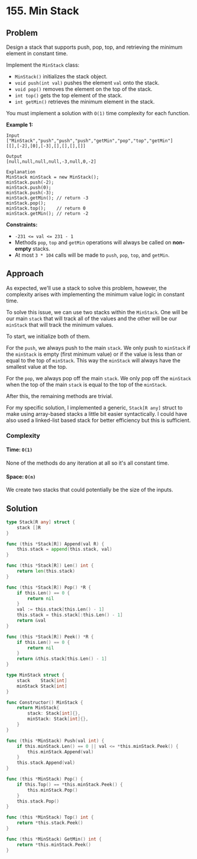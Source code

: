 # 155. Min Stack

## Problem

Design a stack that supports push, pop, top, and retrieving the minimum element in constant time.

Implement the `MinStack` class:

- `MinStack()` initializes the stack object.
- `void push(int val)` pushes the element `val` onto the stack.
- `void pop()` removes the element on the top of the stack.
- `int top()` gets the top element of the stack.
- `int getMin()` retrieves the minimum element in the stack.

You must implement a solution with `O(1)` time complexity for each function.

**Example 1:**

```
Input
["MinStack","push","push","push","getMin","pop","top","getMin"]
[[],[-2],[0],[-3],[],[],[],[]]

Output
[null,null,null,null,-3,null,0,-2]

Explanation
MinStack minStack = new MinStack();
minStack.push(-2);
minStack.push(0);
minStack.push(-3);
minStack.getMin(); // return -3
minStack.pop();
minStack.top();    // return 0
minStack.getMin(); // return -2

```

**Constraints:**

- `-231 <= val <= 231 - 1`
- Methods `pop`, `top` and `getMin` operations will always be called on **non-empty** stacks.
- At most `3 * 104` calls will be made to `push`, `pop`, `top`, and `getMin`.

## Approach
As expected, we'll use a stack to solve this problem, however, the complexity arises with implementing the minimum value logic in constant time.

To solve this issue, we can use two stacks within the `MinStack`. One will be our main `stack` that will track all of the values and the other will be our `minStack` that will track the minimum values.

To start, we initialize both of them. 

For the `push`, we always push to the main `stack`. We only push to `minStack` if the `minStack` is empty (first minimum value) or if the value is less than or equal to the top of `minStack`. This way the `minStack` will always have the smallest value at the top.

For the `pop`, we always pop off the main `stack`. We only pop off the `minStack` when the top of the main `stack` is equal to the top of the `minStack`.

After this, the remaining methods are trivial.

For my specific solution, I implemented a generic, `Stack[R any]` struct to make using array-based stacks a little bit easier syntactically. I could have also used a linked-list based stack for better efficiency but this is sufficient.

### Complexity
#### Time: `O(1)`
None of the methods do any iteration at all so it's all constant time.

#### Space: `O(n)`
We create two stacks that could potentially be the size of the inputs.

## Solution

```go
type Stack[R any] struct {
	stack []R
}

func (this *Stack[R]) Append(val R) {
	this.stack = append(this.stack, val)
}

func (this *Stack[R]) Len() int {
	return len(this.stack)
}

func (this *Stack[R]) Pop() *R {
	if this.Len() == 0 {
		return nil
	}
	val := this.stack[this.Len() - 1]
	this.stack = this.stack[:this.Len() - 1]
	return &val
}

func (this *Stack[R]) Peek() *R {
	if this.Len() == 0 {
		return nil
	}
	return &this.stack[this.Len() - 1]
}

type MinStack struct {
	stack    Stack[int] 
	minStack Stack[int] 
}

func Constructor() MinStack {
	return MinStack{
		stack: Stack[int]{},
		minStack: Stack[int]{},
	}
}

func (this *MinStack) Push(val int) {
	if this.minStack.Len() == 0 || val <= *this.minStack.Peek() {
		this.minStack.Append(val)
	}
	this.stack.Append(val)
}

func (this *MinStack) Pop() {
	if this.Top() == *this.minStack.Peek() {
		this.minStack.Pop()
	}
	this.stack.Pop()
}

func (this *MinStack) Top() int {
	return *this.stack.Peek() 
}

func (this *MinStack) GetMin() int {
	return *this.minStack.Peek() 
}

```
